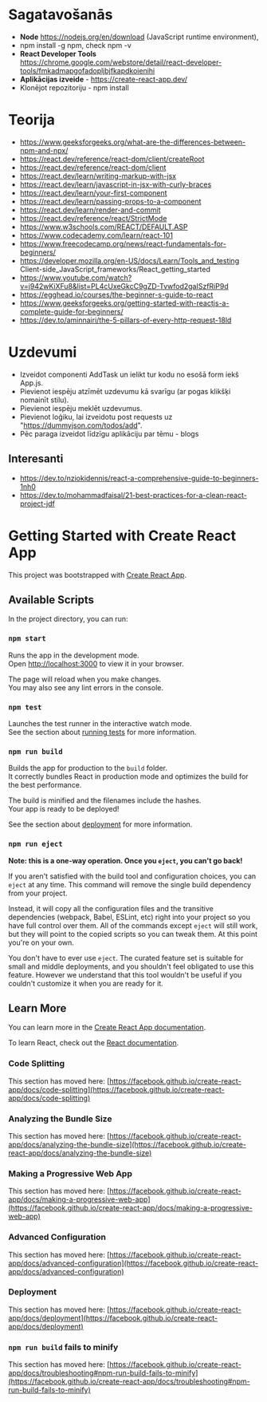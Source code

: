 # Sagatavošanās
- **Node**  https://nodejs.org/en/download (JavaScript runtime environment), 
- npm install -g npm, check npm -v
- **React Developer Tools** https://chrome.google.com/webstore/detail/react-developer-tools/fmkadmapgofadopljbjfkapdkoienihi
- **Aplikācijas izveide** -  https://create-react-app.dev/
- Klonējot repozitoriju - npm install

# Teorija
- https://www.geeksforgeeks.org/what-are-the-differences-between-npm-and-npx/
- https://react.dev/reference/react-dom/client/createRoot
- https://react.dev/reference/react-dom/client
- https://react.dev/learn/writing-markup-with-jsx
- https://react.dev/learn/javascript-in-jsx-with-curly-braces
- https://react.dev/learn/your-first-component
- https://react.dev/learn/passing-props-to-a-component
- https://react.dev/learn/render-and-commit
- https://react.dev/reference/react/StrictMode
- https://www.w3schools.com/REACT/DEFAULT.ASP
- https://www.codecademy.com/learn/react-101
- https://www.freecodecamp.org/news/react-fundamentals-for-beginners/
- https://developer.mozilla.org/en-US/docs/Learn/Tools_and_testing Client-side_JavaScript_frameworks/React_getting_started
- https://www.youtube.com/watch?v=j942wKiXFu8&list=PL4cUxeGkcC9gZD-Tvwfod2gaISzfRiP9d
- https://egghead.io/courses/the-beginner-s-guide-to-react
- https://www.geeksforgeeks.org/getting-started-with-reactjs-a-complete-guide-for-beginners/
- https://dev.to/aminnairi/the-5-pillars-of-every-http-request-18ld

# Uzdevumi 
- Izveidot componenti AddTask un ielikt tur kodu no esošā form iekš App.js.
- Pievienot iespēju atzīmēt uzdevumu kā svarīgu (ar pogas klikšķi nomainīt stilu). 
- Pievienot iespēju meklēt uzdevumus. 
- Pievienot loģiku, lai izveidotu post requests uz "https://dummyjson.com/todos/add".
- Pēc paraga izveidot līdzīgu aplikāciju par tēmu - blogs

## Interesanti
- https://dev.to/nziokidennis/react-a-comprehensive-guide-to-beginners-1nh0
- https://dev.to/mohammadfaisal/21-best-practices-for-a-clean-react-project-jdf


# Getting Started with Create React App

This project was bootstrapped with [Create React App](https://github.com/facebook/create-react-app).

## Available Scripts

In the project directory, you can run:

### `npm start`

Runs the app in the development mode.\
Open [http://localhost:3000](http://localhost:3000) to view it in your browser.

The page will reload when you make changes.\
You may also see any lint errors in the console.

### `npm test`

Launches the test runner in the interactive watch mode.\
See the section about [running tests](https://facebook.github.io/create-react-app/docs/running-tests) for more information.

### `npm run build`

Builds the app for production to the `build` folder.\
It correctly bundles React in production mode and optimizes the build for the best performance.

The build is minified and the filenames include the hashes.\
Your app is ready to be deployed!

See the section about [deployment](https://facebook.github.io/create-react-app/docs/deployment) for more information.

### `npm run eject`

**Note: this is a one-way operation. Once you `eject`, you can't go back!**

If you aren't satisfied with the build tool and configuration choices, you can `eject` at any time. This command will remove the single build dependency from your project.

Instead, it will copy all the configuration files and the transitive dependencies (webpack, Babel, ESLint, etc) right into your project so you have full control over them. All of the commands except `eject` will still work, but they will point to the copied scripts so you can tweak them. At this point you're on your own.

You don't have to ever use `eject`. The curated feature set is suitable for small and middle deployments, and you shouldn't feel obligated to use this feature. However we understand that this tool wouldn't be useful if you couldn't customize it when you are ready for it.

## Learn More

You can learn more in the [Create React App documentation](https://facebook.github.io/create-react-app/docs/getting-started).

To learn React, check out the [React documentation](https://reactjs.org/).

### Code Splitting

This section has moved here: [https://facebook.github.io/create-react-app/docs/code-splitting](https://facebook.github.io/create-react-app/docs/code-splitting)

### Analyzing the Bundle Size

This section has moved here: [https://facebook.github.io/create-react-app/docs/analyzing-the-bundle-size](https://facebook.github.io/create-react-app/docs/analyzing-the-bundle-size)

### Making a Progressive Web App

This section has moved here: [https://facebook.github.io/create-react-app/docs/making-a-progressive-web-app](https://facebook.github.io/create-react-app/docs/making-a-progressive-web-app)

### Advanced Configuration

This section has moved here: [https://facebook.github.io/create-react-app/docs/advanced-configuration](https://facebook.github.io/create-react-app/docs/advanced-configuration)

### Deployment

This section has moved here: [https://facebook.github.io/create-react-app/docs/deployment](https://facebook.github.io/create-react-app/docs/deployment)

### `npm run build` fails to minify

This section has moved here: [https://facebook.github.io/create-react-app/docs/troubleshooting#npm-run-build-fails-to-minify](https://facebook.github.io/create-react-app/docs/troubleshooting#npm-run-build-fails-to-minify)
